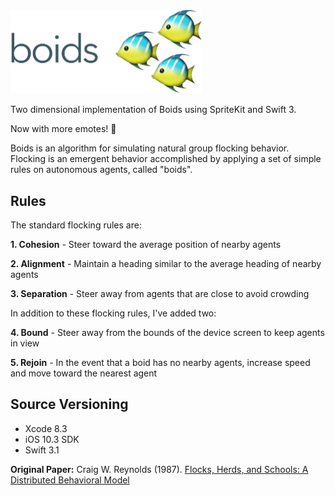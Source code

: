 <img src="/Boids/boids.png" width="307">

Two dimensional implementation of Boids using SpriteKit and Swift 3.

Now with more emotes! 🐠

Boids is an algorithm for simulating natural group flocking behavior.  Flocking is an emergent behavior accomplished by applying a set of simple rules on autonomous agents, called "boids".

Rules
-----
The standard flocking rules are:

**1. Cohesion** - Steer toward the average position of nearby agents

**2. Alignment** - Maintain a heading similar to the average heading of nearby agents

**3. Separation** - Steer away from agents that are close to avoid crowding


In addition to these flocking rules, I've added two:

**4. Bound** - Steer away from the bounds of the device screen to keep agents in view

**5. Rejoin** - In the event that a boid has no nearby agents, increase speed and move toward the nearest agent

Source Versioning
-----------------
* Xcode 8.3
* iOS 10.3 SDK
* Swift 3.1

**Original Paper:** Craig W. Reynolds (1987). [Flocks, Herds, and Schools:
A Distributed Behavioral Model](http://www.cs.toronto.edu/~dt/siggraph97-course/cwr87/)
